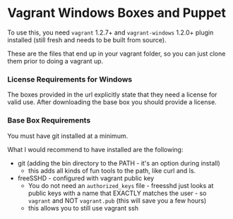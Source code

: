 Vagrant Windows Boxes and Puppet
============================
  
To use this, you need `vagrant` 1.2.7+ and `vagrant-windows` 1.2.0+ plugin installed (still fresh and needs to be built from source).
  
These are the files that end up in your vagrant folder, so you can just clone them prior to doing a vagrant up.  
  
### License Requirements for Windows
The boxes provided in the url explicitly state that they need a license for valid use. After downloading the base box you should provide a license.  
  
### Base Box Requirements
You must have git installed at a minimum.  
  
What I would recommend to have installed are the following: 
  
 * git (adding the bin directory to the PATH - it's an option during install)
    * this adds all kinds of fun tools to the path, like curl and ls.
 * freeSSHD - configured with vagrant public key 
    * You do not need an `authorized_keys` file - freesshd just looks at public keys with a name that EXACTLY matches the user - so `vagrant` and NOT `vagrant.pub` (this will save you a few hours)
    * this allows you to still use vagrant ssh
